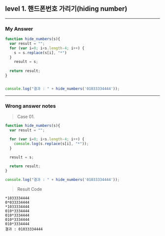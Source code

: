 ## level 1. 핸드폰번호 가리기(hiding number)
---

### My Answer
```javascript
function hide_numbers(s){
  var result = "";
  for (var i=0; i<s.length-4; i++) {
    s = s.replace(s[i], "*")
  }
	result = s;
  
  return result;
}


console.log("결과 : " + hide_numbers('01033334444'));
```

---
### Wrong answer notes
> Case 01.  
```javascript
function hide_numbers(s){
  var result = "";

  for (var i=0; i<s.length-4; i++) {
    console.log(s.replace(s[i], "*"));
  }

  result = s;
  
  return result;
}

console.log("결과 : " + hide_numbers('01033334444'));
```
> Result Code
```
*1033334444
0*033334444
*1033334444
010*3334444
010*3334444
010*3334444
010*3334444
결과 : 01033334444
```